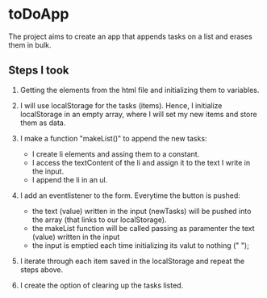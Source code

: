# toDoApp

The project aims to create an app that appends tasks on a list and erases them in bulk.

## Steps I took

1. Getting the elements from the html file and initializing them to variables.

2. I will use localStorage for the tasks (items). Hence, I initialize localStorage in an empty array, where I will set my new items and store them as data.

3. I make a function "makeList()" to append the new tasks:

   - I create li elements and assing them to a constant.
   - I access the textContent of the li and assign it to the text I write in the input.
   - I append the li in an ul.

4. I add an eventlistener to the form. Everytime the button is pushed:

   - the text (value) written in the input (newTasks) will be pushed into the array (that links to our localStorage).
   - the makeList function will be called passing as paramenter the text (value) written in the input
   - the input is emptied each time initializing its valut to nothing (" ");

5. I iterate through each item saved in the localStorage and repeat the steps above.

6. I create the option of clearing up the tasks listed.
